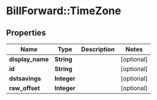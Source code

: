 # BillForward::TimeZone

## Properties
Name | Type | Description | Notes
------------ | ------------- | ------------- | -------------
**display_name** | **String** |  | [optional] 
**id** | **String** |  | [optional] 
**dstsavings** | **Integer** |  | [optional] 
**raw_offset** | **Integer** |  | [optional] 


